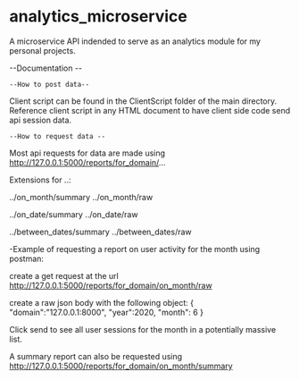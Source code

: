 # analytics_microservice
A microservice API indended to serve as an analytics module for my personal projects.

--Documentation --


	--How to post data--

Client script can be found in the ClientScript folder of the main directory.
Reference client script in any HTML document to have client side code send api session data.



	--How to request data --

Most api requests for data are made using http://127.0.0.1:5000/reports/for_domain/...

Extensions for ..:

../on_month/summary
../on_month/raw

../on_date/summary
../on_date/raw

../between_dates/summary
../between_dates/raw



-Example of requesting a report on user activity for the month using postman:

create a get request at the url http://127.0.0.1:5000/reports/for_domain/on_month/raw

create a raw json body with the following object:
{
	"domain":"127.0.0.1:8000",
	"year":2020,
	"month": 6
}

Click send to see all user sessions for the month in a potentially massive list.

A summary report can also be requested using http://127.0.0.1:5000/reports/for_domain/on_month/summary
